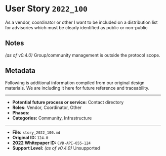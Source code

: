 
# User Story `2022_100` #

<!-- story-start -->As a vendor, coordinator or other I want to be included on a distribution list for advisories which must be clearly identified as public or non-public<!-- story-end -->

## Notes ##

*(as of v0.4.0)*
Group/community management is outside the protocol scope.


## Metadata ##

Following is additional information compiled from our original design materials.
We are including it here for future reference and traceability.

---

- **Potential future process or service:** Contact directory
- **Roles:** Vendor, Coordinator, Other
- **Phases:** 
- **Categories:** Community, Infrastructure

---

- **File:** `story_2022_100.md`
- **Original ID:** `124.0`
- **2022 Whitepaper ID:** `CVD-API-055-124 `
- **Support Level:** *(as of v0.4.0)* Unsupported
